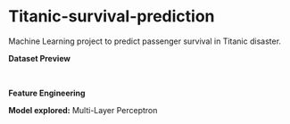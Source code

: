 # Titanic-survival-prediction

Machine Learning project to predict passenger survival in Titanic disaster.

**Dataset Preview**

<img src="https://github.com/franciscocms/Titanic-survival-prediction/blob/master/images/df_head.png" width=0.5>


**Feature Engineering**


**Model explored:** Multi-Layer Perceptron
